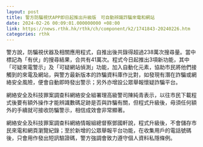 ```yaml
---
layout: post
title: 警方防騙視伏APP即日起推出升級版　可自動辨識詐騙來電和網站
date: 2024-02-26 00:09:01.000000000 +08:00
link: https://news.rthk.hk/rthk/ch/component/k2/1741843-20240226.htm
categories: rthk
---
```


警方說，防騙視伏器及相關應用程式，自推出後共錄得超過238萬次搜尋量。當中標記為「有伏」的搜尋結果，合共有41萬次。程式今日起推出3項新功能，其中「可疑來電警示」及「可疑網站偵測」功能，加入自動化元素，協助市民將他們接觸到的來電及網站，與警方最新版本的詐騙資料庫作比對，如發現有潛在詐騙或網絡安全風險，便會自動即時發出警示；另外亦增設公眾舉報懷疑詐騙平台。

網絡安全及科技罪案調查科網絡安全組署理高級警司陳純青表示，以往市民下載程式後要有額外操作才能辨識數碼足跡是否與詐騙有關，但程式升級後，毋須任何額外的手續就可接收防騙警示，相信成效會非常顯著。

網絡安全及科技罪案調查科網絡情報組總督察鄧國軒說，程式升級後，不會儲存市民來電和網頁瀏覽紀錄；至於新增的公眾舉報平台功能，在收集用戶的電話號碼後，只會用作發出短訊驗證碼，警方強調會致力遵守個人資料私隱條例。
